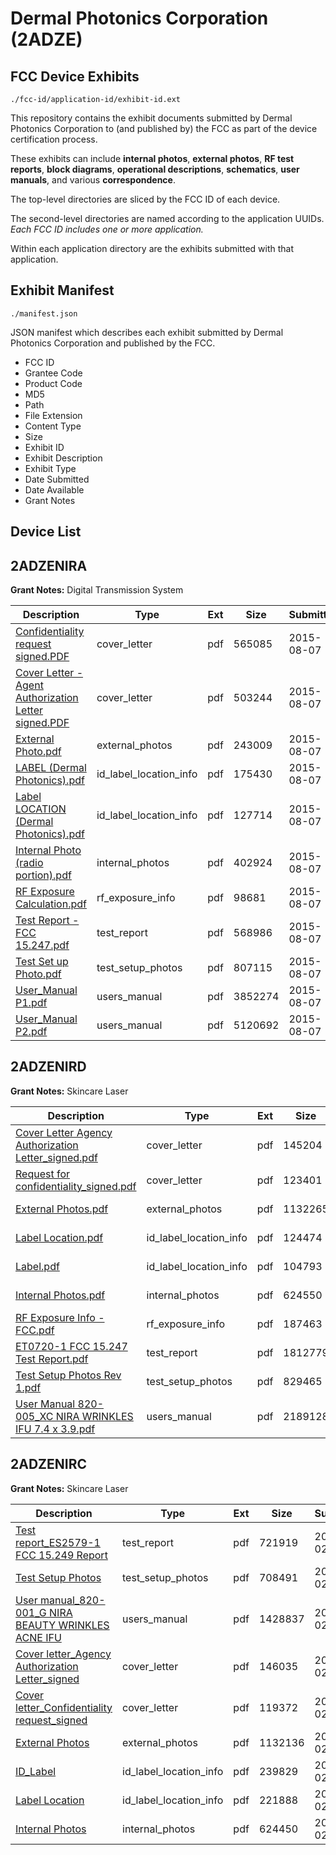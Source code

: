 # Dermal Photonics Corporation (2ADZE)
## FCC Device Exhibits

```
./fcc-id/application-id/exhibit-id.ext
```

This repository contains the exhibit documents submitted by Dermal Photonics Corporation to (and published by) the FCC as part of the device certification process.

These exhibits can include **internal photos**, **external photos**, **RF test reports**, **block diagrams**, **operational descriptions**, **schematics**, **user manuals**, and various **correspondence**.

The top-level directories are sliced by the FCC ID of each device.

The second-level directories are named according to the application UUIDs. *Each FCC ID includes one or more application.*

Within each application directory are the exhibits submitted with that application. 

## Exhibit Manifest

```
./manifest.json
```

JSON manifest which describes each exhibit submitted by Dermal Photonics Corporation and published by the FCC.

- FCC ID
- Grantee Code
- Product Code
- MD5
- Path
- File Extension
- Content Type
- Size
- Exhibit ID
- Exhibit Description
- Exhibit Type
- Date Submitted
- Date Available
- Grant Notes

## Device List
## 2ADZENIRA
**Grant Notes:** Digital Transmission System

| Description | Type | Ext | Size | Submitted | Available |
| ----------- | ---- | --- | ---- | --------- | --------- |
| [Confidentiality request signed.PDF](2ADZENIRA/260f47b24a62c62d95c6488ab3ed5b7f/2707704.pdf) | cover_letter | pdf | 565085 | 2015-08-07 | 2015-08-10 |
| [Cover Letter - Agent Authorization Letter signed.PDF](2ADZENIRA/260f47b24a62c62d95c6488ab3ed5b7f/2707705.pdf) | cover_letter | pdf | 503244 | 2015-08-07 | 2015-08-10 |
| [External Photo.pdf](2ADZENIRA/260f47b24a62c62d95c6488ab3ed5b7f/2707706.pdf) | external_photos | pdf | 243009 | 2015-08-07 | 2016-02-03 |
| [LABEL (Dermal Photonics).pdf](2ADZENIRA/260f47b24a62c62d95c6488ab3ed5b7f/2707708.pdf) | id_label_location_info | pdf | 175430 | 2015-08-07 | 2015-08-10 |
| [Label LOCATION (Dermal Photonics).pdf](2ADZENIRA/260f47b24a62c62d95c6488ab3ed5b7f/2707709.pdf) | id_label_location_info | pdf | 127714 | 2015-08-07 | 2015-08-10 |
| [Internal Photo (radio portion).pdf](2ADZENIRA/260f47b24a62c62d95c6488ab3ed5b7f/2707707.pdf) | internal_photos | pdf | 402924 | 2015-08-07 | 2016-02-03 |
| [RF Exposure Calculation.pdf](2ADZENIRA/260f47b24a62c62d95c6488ab3ed5b7f/2707713.pdf) | rf_exposure_info | pdf | 98681 | 2015-08-07 | 2015-08-10 |
| [Test Report - FCC 15.247.pdf](2ADZENIRA/260f47b24a62c62d95c6488ab3ed5b7f/2707715.pdf) | test_report | pdf | 568986 | 2015-08-07 | 2015-08-10 |
| [Test Set up Photo.pdf](2ADZENIRA/260f47b24a62c62d95c6488ab3ed5b7f/2707716.pdf) | test_setup_photos | pdf | 807115 | 2015-08-07 | 2016-02-03 |
| [User_Manual P1.pdf](2ADZENIRA/260f47b24a62c62d95c6488ab3ed5b7f/2707717.pdf) | users_manual | pdf | 3852274 | 2015-08-07 | 2016-02-03 |
| [User_Manual P2.pdf](2ADZENIRA/260f47b24a62c62d95c6488ab3ed5b7f/2707718.pdf) | users_manual | pdf | 5120692 | 2015-08-07 | 2016-02-03 |
## 2ADZENIRD
**Grant Notes:** Skincare Laser

| Description | Type | Ext | Size | Submitted | Available |
| ----------- | ---- | --- | ---- | --------- | --------- |
| [Cover Letter Agency Authorization Letter_signed.pdf](2ADZENIRD/c21567e791912a51268caf6fa984488f/4312031.pdf) | cover_letter | pdf | 145204 | 2019-06-10 | 2019-06-10 |
| [Request for confidentiality_signed.pdf](2ADZENIRD/c21567e791912a51268caf6fa984488f/4312032.pdf) | cover_letter | pdf | 123401 | 2019-06-10 | 2019-06-10 |
| [External Photos.pdf](2ADZENIRD/c21567e791912a51268caf6fa984488f/4312033.pdf) | external_photos | pdf | 1132265 | 2019-06-10 | 2019-06-10 |
| [Label Location.pdf](2ADZENIRD/c21567e791912a51268caf6fa984488f/4312034.pdf) | id_label_location_info | pdf | 124474 | 2019-06-10 | 2019-06-10 |
| [Label.pdf](2ADZENIRD/c21567e791912a51268caf6fa984488f/4312035.pdf) | id_label_location_info | pdf | 104793 | 2019-06-10 | 2019-06-10 |
| [Internal Photos.pdf](2ADZENIRD/c21567e791912a51268caf6fa984488f/4312036.pdf) | internal_photos | pdf | 624550 | 2019-06-10 | 2019-06-10 |
| [RF Exposure Info - FCC.pdf](2ADZENIRD/c21567e791912a51268caf6fa984488f/4312044.pdf) | rf_exposure_info | pdf | 187463 | 2019-06-10 | 2019-06-10 |
| [ET0720-1 FCC 15.247 Test Report.pdf](2ADZENIRD/c21567e791912a51268caf6fa984488f/4312040.pdf) | test_report | pdf | 1812779 | 2019-06-10 | 2019-06-10 |
| [Test Setup Photos Rev 1.pdf](2ADZENIRD/c21567e791912a51268caf6fa984488f/4312041.pdf) | test_setup_photos | pdf | 829465 | 2019-06-10 | 2019-06-10 |
| [User Manual 820-005_XC NIRA WRINKLES IFU 7.4 x 3.9.pdf](2ADZENIRD/c21567e791912a51268caf6fa984488f/4312042.pdf) | users_manual | pdf | 2189128 | 2019-06-10 | 2019-06-10 |
## 2ADZENIRC
**Grant Notes:** Skincare Laser

| Description | Type | Ext | Size | Submitted | Available |
| ----------- | ---- | --- | ---- | --------- | --------- |
| [Test report_ES2579-1 FCC 15.249 Report](2ADZENIRC/0ce7276660eced784ff5a3cea21174c5/4170076.pdf) | test_report | pdf | 721919 | 2019-02-15 | 2019-02-18 |
| [Test Setup Photos](2ADZENIRC/0ce7276660eced784ff5a3cea21174c5/4170077.pdf) | test_setup_photos | pdf | 708491 | 2019-02-15 | 2019-02-18 |
| [User manual_820-001_G NIRA BEAUTY WRINKLES ACNE IFU](2ADZENIRC/0ce7276660eced784ff5a3cea21174c5/4170078.pdf) | users_manual | pdf | 1428837 | 2019-02-15 | 2019-02-18 |
| [Cover letter_Agency Authorization Letter_signed](2ADZENIRC/0ce7276660eced784ff5a3cea21174c5/4170068.pdf) | cover_letter | pdf | 146035 | 2019-02-15 | 2019-02-18 |
| [Cover letter_Confidentiality request_signed](2ADZENIRC/0ce7276660eced784ff5a3cea21174c5/4170069.pdf) | cover_letter | pdf | 119372 | 2019-02-15 | 2019-02-18 |
| [External Photos](2ADZENIRC/0ce7276660eced784ff5a3cea21174c5/4170070.pdf) | external_photos | pdf | 1132136 | 2019-02-15 | 2019-02-18 |
| [ID_Label](2ADZENIRC/0ce7276660eced784ff5a3cea21174c5/4170071.pdf) | id_label_location_info | pdf | 239829 | 2019-02-15 | 2019-02-18 |
| [Label Location](2ADZENIRC/0ce7276660eced784ff5a3cea21174c5/4170072.pdf) | id_label_location_info | pdf | 221888 | 2019-02-15 | 2019-02-18 |
| [Internal Photos](2ADZENIRC/0ce7276660eced784ff5a3cea21174c5/4170073.pdf) | internal_photos | pdf | 624450 | 2019-02-15 | 2019-02-18 |
